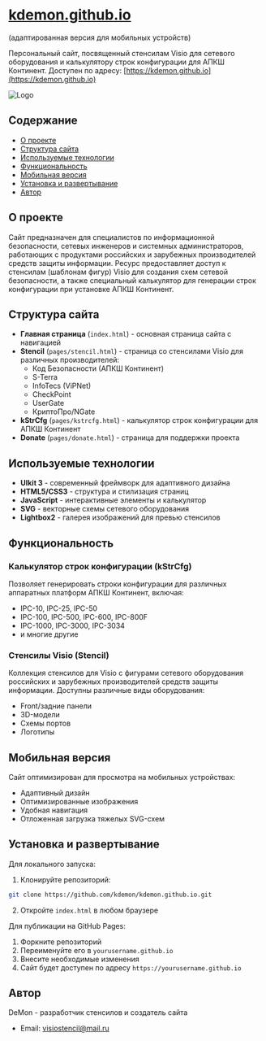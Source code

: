 # [kdemon.github.io ](https://chelaxian.github.io/kdemon.github.io/)
(адаптированная версия для мобильных устройств)

Персональный сайт, посвященный стенсилам Visio для сетевого оборудования и калькулятору строк конфигурации для АПКШ Континент. Доступен по адресу: [https://kdemon.github.io](https://kdemon.github.io)

![Logo](img/favicon.png)

## Содержание

- [О проекте](#о-проекте)
- [Структура сайта](#структура-сайта)
- [Используемые технологии](#используемые-технологии)
- [Функциональность](#функциональность)
- [Мобильная версия](#мобильная-версия)
- [Установка и развертывание](#установка-и-развертывание)
- [Автор](#автор)

## О проекте

Сайт предназначен для специалистов по информационной безопасности, сетевых инженеров и системных администраторов, работающих с продуктами российских и зарубежных производителей средств защиты информации. Ресурс предоставляет доступ к стенсилам (шаблонам фигур) Visio для создания схем сетевой безопасности, а также специальный калькулятор для генерации строк конфигурации при установке АПКШ Континент.

## Структура сайта

- **Главная страница** (`index.html`) - основная страница сайта с навигацией
- **Stencil** (`pages/stencil.html`) - страница со стенсилами Visio для различных производителей:
  - Код Безопасности (АПКШ Континент)
  - S-Terra
  - InfoTecs (ViPNet)
  - CheckPoint
  - UserGate
  - КриптоПро/NGate
- **kStrCfg** (`pages/kstrcfg.html`) - калькулятор строк конфигурации для АПКШ Континент
- **Donate** (`pages/donate.html`) - страница для поддержки проекта

## Используемые технологии

- **UIkit 3** - современный фреймворк для адаптивного дизайна
- **HTML5/CSS3** - структура и стилизация страниц
- **JavaScript** - интерактивные элементы и калькулятор
- **SVG** - векторные схемы сетевого оборудования
- **Lightbox2** - галерея изображений для превью стенсилов

## Функциональность

### Калькулятор строк конфигурации (kStrCfg)

Позволяет генерировать строки конфигурации для различных аппаратных платформ АПКШ Континент, включая:
- IPC-10, IPC-25, IPC-50
- IPC-100, IPC-500, IPC-600, IPC-800F
- IPC-1000, IPC-3000, IPC-3034
- и многие другие

### Стенсилы Visio (Stencil)

Коллекция стенсилов для Visio с фигурами сетевого оборудования российских и зарубежных производителей средств защиты информации. Доступны различные виды оборудования:
- Front/задние панели
- 3D-модели
- Схемы портов
- Логотипы

## Мобильная версия

Сайт оптимизирован для просмотра на мобильных устройствах:
- Адаптивный дизайн
- Оптимизированные изображения
- Удобная навигация
- Отложенная загрузка тяжелых SVG-схем

## Установка и развертывание

Для локального запуска:

1. Клонируйте репозиторий:
```bash
git clone https://github.com/kdemon/kdemon.github.io.git
```

2. Откройте `index.html` в любом браузере

Для публикации на GitHub Pages:

1. Форкните репозиторий
2. Переименуйте его в `yourusername.github.io`
3. Внесите необходимые изменения
4. Сайт будет доступен по адресу `https://yourusername.github.io`

## Автор

DeMon - разработчик стенсилов и создатель сайта
- Email: [visiostencil@mail.ru](mailto:visiostencil@mail.ru)
